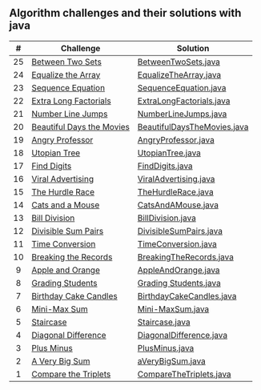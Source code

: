 ## Algorithm challenges and their solutions with java

|  #  | Challenge                                                                                                                     | Solution                                                                              |
| :-: | ----------------------------------------------------------------------------------------------------------------------------- | --------------------------------------------------------------------------------------|
|  25 | [Between Two Sets](https://www.hackerrank.com/challenges/between-two-sets/problem?isFullScreen=true)                          | [BetweenTwoSets.java](./solutions-of-algorithms/BetweenTwoSets.java)                  |
|  24 | [Equalize the Array](https://www.hackerrank.com/challenges/equality-in-a-array/problem?isFullScreen=true)                     | [EqualizeTheArray.java](./solutions-of-algorithms/EqualizeTheArray.java)              |
|  23 | [Sequence Equation](https://www.hackerrank.com/challenges/permutation-equation/problem?isFullScreen=true)                     | [SequenceEquation.java](./solutions-of-algorithms/SequenceEquation.java)              |
|  22 | [Extra Long Factorials](https://www.hackerrank.com/challenges/extra-long-factorials/problem?isFullScreen=true)                | [ExtraLongFactorials.java](./solutions-of-algorithms/ExtraLongFactorials.java)        |
|  21 | [Number Line Jumps](https://www.hackerrank.com/challenges/kangaroo/problem?isFullScreen=true)                                 | [NumberLineJumps.java](./solutions-of-algorithms/NumberLineJumps.java)                |
|  20 | [Beautiful Days the Movies](https://www.hackerrank.com/challenges/beautiful-days-at-the-movies/problem?isFullScreen=true)     | [BeautifulDaysTheMovies.java](./solutions-of-algorithms/BeautifulDaysTheMovies.java)  |
|  19 | [Angry Professor](https://www.hackerrank.com/challenges/angry-professor/problem?isFullScreen=true)                            | [AngryProfessor.java](./solutions-of-algorithms/AngryProfessor.java)                  |
|  18 | [Utopian Tree](https://www.hackerrank.com/challenges/utopian-tree/problem?isFullScreen=true)                                  | [UtopianTree.java](./solutions-of-algorithms/UtopianTree.java)                        |
|  17 | [Find Digits](https://www.hackerrank.com/challenges/find-digits/problem?isFullScreen=true)                                    | [FindDigits.java](./solutions-of-algorithms/FindDigits.java)                          |
|  16 | [Viral Advertising](https://www.hackerrank.com/challenges/strange-advertising/problem?isFullScreen=true)                      | [ViralAdvertising.java](./solutions-of-algorithms/ViralAdvertising.java)              |
|  15 | [The Hurdle Race](https://www.hackerrank.com/challenges/the-hurdle-race/problem?isFullScreen=true)                            | [TheHurdleRace.java](./solutions-of-algorithms/TheHurdleRace.java)                    |
|  14 | [Cats and a Mouse](https://www.hackerrank.com/challenges/cats-and-a-mouse/problem?isFullScreen=true)                          | [CatsAndAMouse.java](./solutions-of-algorithms/CatsAndAMouse.java)                    |
|  13 | [Bill Division](https://www.hackerrank.com/challenges/bon-appetit/problem?isFullScreen=true)                                  | [BillDivision.java](./solutions-of-algorithms/BillDivision.java)                      |
|  12 | [Divisible Sum Pairs](https://www.hackerrank.com/challenges/divisible-sum-pairs/problem?isFullScreen=true)                    | [DivisibleSumPairs.java](./solutions-of-algorithms/DivisibleSumPairs.java)            |
|  11 | [Time Conversion](https://www.hackerrank.com/challenges/time-conversion/problem?isFullScreen=true)                            | [TimeConversion.java](./solutions-of-algorithms/TimeConversion.java)                  |
|  10 | [Breaking the Records](https://www.hackerrank.com/challenges/breaking-best-and-worst-records/problem?isFullScreen=true)       | [BreakingTheRecords.java](./solutions-of-algorithms/BreakingTheRecords.java)          |
|  9  | [Apple and Orange](https://www.hackerrank.com/challenges/apple-and-orange/problem?isFullScreen=true)                          | [AppleAndOrange.java](./solutions-of-algorithms/AppleAndOrange.java)                  |
|  8  | [Grading Students](https://www.hackerrank.com/challenges/grading/problem?isFullScreen=true)                                   | [Grading Students.java](./solutions-of-algorithms/GradingStudents.java)               |
|  7  | [Birthday Cake Candles](https://www.hackerrank.com/challenges/birthday-cake-candles/problem?isFullScreen=true)                | [BirthdayCakeCandles.java](./solutions-of-algorithms/BirthdayCakeCandles.java)        |
|  6  | [Mini-Max Sum](https://www.hackerrank.com/challenges/mini-max-sum/problem?isFullScreen=true)                                  | [Mini-MaxSum.java](./solutions-of-algorithms/Mini-MaxSum.java)                        |
|  5  | [Staircase](https://www.hackerrank.com/challenges/staircase/problem?isFullScreen=true)                                        | [Staircase.java](./solutions-of-algorithms/Staircase.java)                            |
|  4  | [Diagonal Difference](https://www.hackerrank.com/challenges/diagonal-difference/problem?isFullScreen=true)                    | [DiagonalDifference.java](./solutions-of-algorithms/DiagonalDifference.java)          |
|  3  | [Plus Minus](https://www.hackerrank.com/challenges/plus-minus/problem?isFullScreen=true)                                      | [PlusMinus.java](./solutions-of-algorithms/PlusMinus.java)                            |
|  2  | [A Very Big Sum](https://www.hackerrank.com/challenges/a-very-big-sum/problem?isFullScreen=true)                              | [aVeryBigSum.java](./solutions-of-algorithms/aVeryBigSum.java)                        |
|  1  | [Compare the Triplets](https://www.hackerrank.com/challenges/compare-the-triplets/problem?isFullScreen=true)                  | [CompareTheTriplets.java](./solutions-of-algorithms/CompareTheTriplets.java)          |



